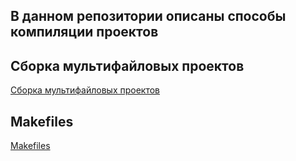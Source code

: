 ## В данном репозитории описаны способы компиляции проектов

## Сборка мультифайловых проектов 
[Сборка мультифайловых проектов ](/docks/mulitfile.md)

## Makefiles
[Makefiles](/docks/Makefiles.md)
